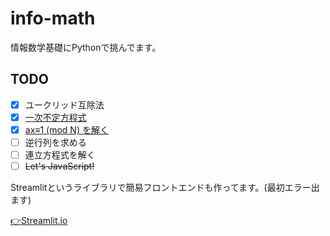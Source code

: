 # info-math
情報数学基礎にPythonで挑んでます。

## TODO
- [x] ユークリッド互除法
- [x] [一次不定方程式](https://github.com/ryomanden/info-math/blob/main/Euclid.py)
- [x] [ax≡1 (mod N) を解く](https://github.com/ryomanden/info-math/blob/main/GoDo.py)
- [ ] 逆行列を求める 
- [ ] 連立方程式を解く
- [ ] ~~Let's JavaScript!~~

Streamlitというライブラリで簡易フロントエンドも作ってます。(最初エラー出ます)

[👉Streamlit.io](https://share.streamlit.io/ryomanden/info-math/main/streamlit/calculator.py)
